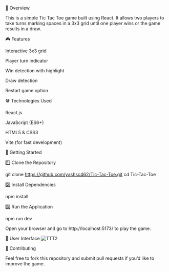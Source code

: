 📌 Overview

This is a simple Tic Tac Toe game built using React. It allows two players to take turns marking spaces in a 3x3 grid until one player wins or the game results in a draw.

🎮 Features

Interactive 3x3 grid

Player turn indicator

Win detection with highlight

Draw detection

Restart game option

🛠️ Technologies Used

React.js

JavaScript (ES6+)

HTML5 & CSS3

Vite (for fast development)

🚀 Getting Started

1️⃣ Clone the Repository

 git clone https://github.com/yashsc462/Tic-Tac-Toe.git
 cd Tic-Tac-Toe

2️⃣ Install Dependencies

 npm install

3️⃣ Run the Application

 npm run dev

Open your browser and go to http://localhost:5173/ to play the game.

📸 User Interface
![TTT2](https://github.com/user-attachments/assets/9b9e5cb6-5a93-42b2-a9d2-c543341854b6)

🤝 Contributing

Feel free to fork this repository and submit pull requests if you’d like to improve the game.
